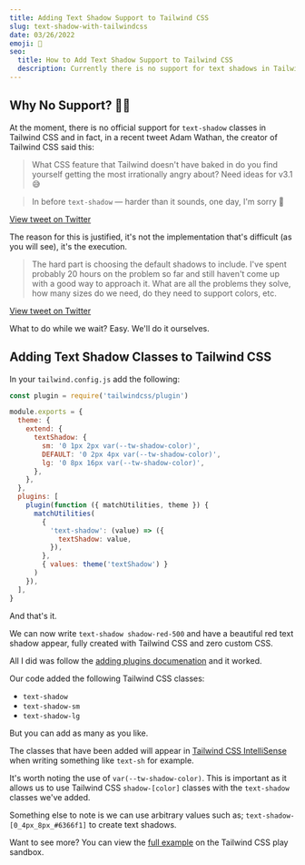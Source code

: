 ```yaml
---
title: Adding Text Shadow Support to Tailwind CSS
slug: text-shadow-with-tailwindcss
date: 03/26/2022
emoji: 👤
seo:
  title: How to Add Text Shadow Support to Tailwind CSS
  description: Currently there is no support for text shadows in Tailwind CSS, even though it's one of the most requested features. Find out how to add it yourself.
---
```


## Why No Support? 🤷‍♂️

At the moment, there is no official support for `text-shadow` classes in Tailwind CSS and in fact, in a recent tweet Adam Wathan, the creator of Tailwind CSS said this:

> What CSS feature that Tailwind doesn't have baked in do you find yourself getting the most irrationally angry about? Need ideas for v3.1 😅

> In before `text-shadow` — harder than it sounds, one day, I'm sorry 👀

[View tweet on Twitter](https://twitter.com/adamwathan/status/1507431966412611591?s=20&t=augWHUcu8eIqNRWNCAAn9Q)

The reason for this is justified, it's not the implementation that's difficult (as you will see), it's the execution.

> The hard part is choosing the default shadows to include. I've spent probably 20 hours on the problem so far and still haven't come up with a good way to approach it. What are all the problems they solve, how many sizes do we need, do they need to support colors, etc.

[View tweet on Twitter](https://twitter.com/adamwathan/status/1507433677927727104?s=20&t=NTtEa-65fs_7MWFxra0Icw)

What to do while we wait? Easy. We'll do it ourselves.

## Adding Text Shadow Classes to Tailwind CSS

In your `tailwind.config.js` add the following:

```js
const plugin = require('tailwindcss/plugin')

module.exports = {
  theme: {
    extend: {
      textShadow: {
        sm: '0 1px 2px var(--tw-shadow-color)',
        DEFAULT: '0 2px 4px var(--tw-shadow-color)',
        lg: '0 8px 16px var(--tw-shadow-color)',
      },
    },
  },
  plugins: [
    plugin(function ({ matchUtilities, theme }) {
      matchUtilities(
        {
          'text-shadow': (value) => ({
            textShadow: value,
          }),
        },
        { values: theme('textShadow') }
      )
    }),
  ],
}
```

And that's it.

We can now write `text-shadow shadow-red-500` and have a beautiful red text shadow appear, fully created with Tailwind CSS and zero custom CSS.

All I did was follow the [adding plugins documenation](https://tailwindcss.com/docs/plugins#adding-utilities) and it worked.

Our code added the following Tailwind CSS classes:

- `text-shadow`
- `text-shadow-sm`
- `text-shadow-lg`

But you can add as many as you like.

The classes that have been added will appear in [Tailwind CSS IntelliSense](https://tailwindcss.com/docs/editor-setup#intelli-sense-for-vs-code) when writing something like `text-sh` for example.

It's worth noting the use of `var(--tw-shadow-color)`. This is important as it allows us to use Tailwind CSS `shadow-[color]` classes with the `text-shadow` classes we've added.

Something else to note is we can use arbitrary values such as; `text-shadow-[0_4px_8px_#6366f1]` to create text shadows.

Want to see more? You can view the [full example](https://play.tailwindcss.com/wJi9jhaOyb) on the Tailwind CSS play sandbox.
